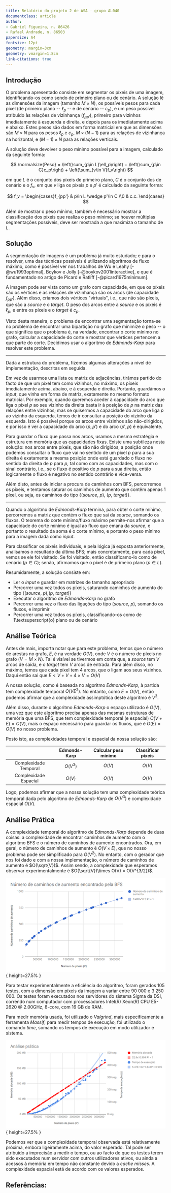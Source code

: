 ```yaml
---
title: Relatório do projeto 2 de ASA - grupo AL040
documentclass: article
author:
- Gabriel Figueira, n. 86426
- Rafael Andrade, n. 86503
papersize: A4
fontsize: 12pt
geometry: margin=3cm
geometry: vmargin=1.8cm
link-citations: true
---
```


## Introdução

O problema apresentado consiste em segmentar os píxeis de uma imagem,
identificando-os como sendo de primeiro plano ou de cenário. A solução
lê as dimensões da imagem (tamanho $M\times N$), os possíveis pesos para cada
píxel (de primeiro plano -- $\ell_p$ -- e de cenário -- $c_p$), e um peso
possível atribuído às relações de vizinhança ($f_{pp'}$), primeiro para vizinhos
imediatamente à esquerda e direita, e depois para os imediatamente acima e
abaixo. Estes pesos são dados em forma matricial em que as dimensões são
$M\times N$ para os pesos $\ell_p$ e $c_p$, $M\times (N-1)$ para as relações de
vizinhança na horizontal, e $(M-1)\times N$ para as relações verticais.

A solução deve devolver o peso mínimo possível para a imagem, calculado
da seguinte forma:

$$
\normalsize{Peso} =
\left(\sum_{p\in L}\ell_p\right) +
\left(\sum_{p\in C}c_p\right) +
\left(\sum_{v\in V}f_v\right)
$$

em que $L$ é o conjunto dos píxeis de primeiro plano, $C$ é o conjunto dos
de cenário e o $f_v$, em que $v$ liga os píxeis $p$ e $p'$ é calculado da
seguinte forma:

$$
f_v =
\begin{cases}f_{pp'} &  p\in L \wedge p'\in C
             \\0     & c.c.
\end{cases}
$$

Além de mostrar o peso mínimo, também é necessário mostrar a classificação
dos píxeis que realiza o peso mínimo; se houver múltiplas segmentações
possíveis, deve ser mostrada a que maximiza o tamanho de $L$.


## Solução

A segmentação de imagens é um problema já muito estudado; e para o resolver,
uma das técnicas possíveis é utilizando algoritmos de fluxo máximo, como é
possível ver nos trabalhos de Wu e Leahy [-@wu1993optimal], Boykov e Jolly
[-@boykov2001interactive], e que é fundamentado no artigo de Picard e Ratliff
[-@picard1975minimum].

A imagem pode ser vista como um grafo com capacidade, em que os píxeis
são os vértices e as relações de vizinhança são os arcos (de capacidade
$f_{pp'}$).
Além disso, criamos dois vértices "virtuais", i.e., que não são píxeis, que são
a *source* e o *target*. O peso dos arcos entre a *source* e os píxeis é
$\ell_p$, e entre os píxeis e o *target* é $c_p$.

Visto desta maneira, o problema de encontrar uma segmentação torna-se no
problema de encontrar uma bipartição no grafo que minimize o peso -- o que
significa que o problema é, na verdade, encontrar o corte mínimo no grafo,
calcular a capacidade do corte e mostrar que vértices pertencem a que parte do
corte. Decidimos usar o algoritmo de *Edmonds-Karp* para resolver este problema.

-----

Dada a estrutura do problema, fizemos algumas alterações a nível de
implementação, descritas em seguida.

Em vez de usarmos uma lista ou matriz de adjacências, tirámos partido do
facto de que um píxel tem como vizinhos, no máximo, os píxeis imediatamente
acima, abaixo, e à esquerda e direita. Portanto, guardámos o *input*, que vinha
em forma de matriz, exatamente no mesmo formato matricial. Por exemplo, quando
queremos aceder à capacidade do arco que liga o píxel $p$ ao seu vizinho da
direita basta ir à posição de $p$ na matriz das relações entre vizinhos; mas se
quisermos a capacidade do arco que liga $p$ ao vizinho da esquerda, temos de ir
consultar a posição do vizinho da esquerda. Isto é possível porque os arcos
entre vizinhos são não-dirigidos, e por isso é ver a capacidade do arco $(p,p')$
e do arco $(p',p)$ é equivalente.

Para guardar o fluxo que passa nos arcos, usamos a mesma estratégia e estrutura
em memória que as capacidades fixas. Existe uma subtileza nesta solução:
nos arcos entre píxeis, que são não dirigidos, a posição onde podemos consultar
o fluxo que vai no sentido de um píxel $p$ para a sua direita é exatamente a
mesma posição onde está guardado o fluxo no sentido da direita de $p$ para $p$,
tal como com as capacidades, mas com o sinal contrário, i.e., se o fluxo é
positivo de $p$ para a sua direita, então logicamente o fluxo é negativo no
sentido contrário e vice-versa.

Além disto, antes de iniciar a procura de caminhos com BFS, percorremos os
píxeis, e tentamos saturar os caminhos de aumento que contêm apenas 1 píxel, ou
seja, os caminhos do tipo {(*source*, $p$), ($p$, *target*)}.

-----


Quando o algoritmo de *Edmonds-Karp* termina, para obter o corte mínimo,
percorremos a matriz que contém o fluxo que sai da *source*, somando os fluxos.
O teorema do corte mínimo/fluxo máximo permite-nos afirmar que a capacidade do
corte mínimo é igual ao fluxo que emana da *source*, e portanto o resultado da
soma é o corte mínimo, e portanto o peso mínimo para a imagem dada como *input*.

Para classificar os píxeis individuais, e pela lógica já exposta anteriormente,
analisamos o resultado da última BFS; mais concretamente, para cada píxel, vemos
se ele foi visitado. Se foi visitado, então classificamo-lo como de cenário ($p
\in C$); senão, afirmamos que o píxel é de primeiro plano ($p\in L$).


Resumidamente, a solução consiste em:

  - Ler o *input* e guardar em matrizes de tamanho apropriado
  - Percorrer uma vez todos os píxeis, saturando caminhos de aumento do tipo
    {(*source*, $p$),($p$, *target*)}
  - Executar o algoritmo de *Edmonds-Karp* no grafo
  - Percorrer uma vez o fluxo das ligações do tipo (*source*, $p$), somando os
    fluxos, e imprimir
  - Percorrer uma vez todos os píxeis, classificando-os como de
    1\textsuperscript{o} plano ou de cenário


## Análise Teórica

Antes de mais, importa notar que para este problema, temos que o número de
arestas no grafo, $E$, é na verdade $O(V)$, onde $V$ é o número de
píxeis no grafo ($V = M\times N$). Tal é visível se tivermos em conta que,
a *source* tem $V$ arcos de saída, e o *target* tem $V$ arcos de entrada.
Para além disso, no máximo, temos que cada píxel tem 4 arcos, que o ligam aos
seus vizinhos. Daqui então sai que $E < V + V + 4\times V = O(V)$

A nossa solução, como é baseada no algoritmo *Edmonds-Karp*, à partida tem
complexidade temporal $O(VE^2)$. No entanto, como $E = O(V)$,
então podemos afirmar que a complexidade assimptótica deste algoritmo é $V^3$.

Além disso, durante o algoritmo *Edmonds-Karp* o espaço utilizado é $O(V)$, uma
vez que este algoritmo precisa apenas das mesmas estruturas de memória que uma
BFS, que tem complexidade temporal (e espacial) $O(V+E) = O(V)$, mais o espaço
necessário para guardar os fluxos, que é $O(E) = O(V)$ no nosso problema.

Posto isto, as complexidades temporal e espacial da nossa solução são:

|                       | Edmonds-Karp | Calcular peso mínimo | Classificar píxeis |
|:---------------------:|:------------:|:--------------------:|:------------------:|
| Complexidade Temporal | $O(V^3)$     | $O(V)$               |   $O(V)$           |
| Complexidade Espacial | $O(V)$       | $O(V)$               |   $O(V)$           |


Logo, podemos afirmar que a nossa solução tem uma complexidade teórica temporal
dada pelo algoritmo de *Edmonds-Karp* de $O(V^3)$ e complexidade espacial $O(V)$.

## Análise Prática

A complexidade temporal do algoritmo de *Edmonds-Karp* depende de duas coisas: a
complexidade de encontrar caminhos de aumento com o algoritmo BFS e o número de
caminhos de aumento encontrados. Ora, em geral, o número de caminhos de aumento
é $O(V\times E)$, que no nosso problema pode ser simplificado para $O(V^2)$. No
entanto, com o gerador que nos foi dado e com a nossa implementação, o número de
caminhos de aumento é $O(\sqrt{V})$. Assim sendo, a complexidade que
esperamos observar experimentalmente é $O(\sqrt{V})\times O(V) =  O(V^{3/2})$.

![](./docs/charts/BFS_chart.png){ height=27.5% }


Para testar experimentalmente a eficiência do algoritmo, foram gerados
105 testes, com a dimensão em píxeis da imagem a variar entre 90 000 e 3 250 000.
Os testes foram executados nos servidores do sistema Sigma da DSI, correndo num
computador com processadores Intel(R) Xeon(R) CPU E5-2620 @ 2.00GHz, 8-core, com
16 GB de RAM.

Para medir memória usada, foi utilizado o *Valgrind*, mais especificamente a
ferramenta *Massif*; para medir tempos de execução, foi utilizado o comando
*time*, somando os tempos de execução em modo utilizador e sistema.


![](./docs/charts/resource_chart.png){ height=27.5% }


Podemos ver que a complexidade temporal observada está relativamente
próxima, embora ligeiramente acima, do valor esperado. Tal pode ser atribuído a
imprecisão a medir o tempo, ou ao facto de que os testes terem sido executados num
servidor com outros utilizadores ativos, ou ainda a acessos à memória em tempo
não constante devido a *cache misses*. A complexidade espacial está de acordo
com os valores esperados.


## Referências:
